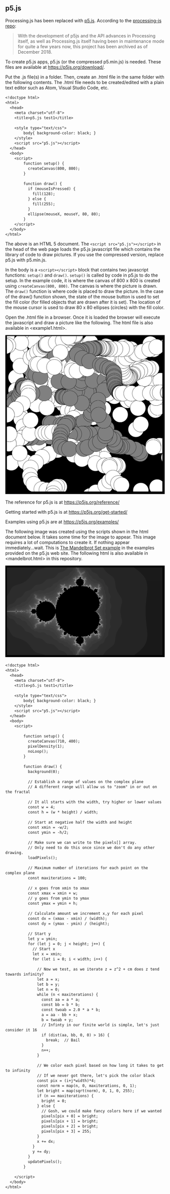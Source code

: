 ## p5.js

Processing.js has been replaced with [p5.js](https://p5js.org/).  According to the [processing-js repo](https://github.com/processing-js/processing-js):

>With the development of p5js and the API advances in Processing itself, as well as Processing.js itself having been in maintenance mode for quite a few years now, this project has been archived as of December 2018.

To create p5.js apps, p5.js (or the compressed p5.min.js) is needed. These files are available at <https://p5js.org/download/>.

Put the .js file(s) in a folder.  Then, create an .html file in the same folder with the following contents. The .html file needs to be created/edited with a plain text editor such as Atom, Visual Studio Code, etc.

```
<!doctype html>
<html>
  <head>
    <meta charset="utf-8">
    <title>p5.js test1</title>
    
    <style type="text/css">
		body{ background-color: black; }
    </style>
    <script src="p5.js"></script>
  </head>
  <body>
    <script>
		function setup() {
		  createCanvas(800, 800);
		}

		function draw() {
		  if (mouseIsPressed) {
			fill(128);
		  } else {
			fill(255);
		  }
		  ellipse(mouseX, mouseY, 80, 80);
		}
    </script>
  </body>
</html>
```

The above is an HTML 5 document. The ```<script src="p5.js"></script>``` in the head of the web page loads the p5.js javascript file which contains the library of code to draw pictures.  If you use the compressed version, replace p5.js with p5.min.js.

In the body is a ```<script></script>``` block that contains two javascript functions: ```setup()``` and ```draw()```. ```setup()``` is called by code in p5.js to do the setup.  In the example code, it is where the canvas of 800 x 800 is created using ```createCanvas(800, 800)```.  The canvas is where the picture is drawn. The ```draw()``` function is where code is placed to draw the picture. In the case of the draw() function shown, the state of the mouse button is used  to set the fill color (for filled objects that are drawn after it is set). The location of the mouse cursor is used to draw 80 x 80 ellipses (circles) with the fill color.

Open the .html file in a browser. Once it is loaded the browser will execute the javascript and draw a picture like the following. The html file is also available in <example1.html>.

![example1.png](example1.png)

The reference for p5.js is at <https://p5js.org/reference/>

Getting started with p5.js is at <https://p5js.org/get-started/>

Examples using p5.js are at <https://p5js.org/examples/>

The following image was created using the scripts shown in the html document below. It takes some time for the image to appear. This image requires a lot of computations to create it. If nothing appear immediately...wait. This is [The Mandelbrot Set example](https://p5js.org/examples/simulate-the-mandelbrot-set.html) in the examples provided on the p5.js web site. The following html is also available in <mandelbrot.html>  in this repository.

![mandelbrot](mandelbrot.png)

```
<!doctype html>
<html>
  <head>
    <meta charset="utf-8">
    <title>p5.js test1</title>
    
    <style type="text/css">
		body{ background-color: black; }
    </style>
    <script src="p5.js"></script>
  </head>
  <body>
    <script>

		function setup() {
		  createCanvas(710, 400);
		  pixelDensity(1);
		  noLoop();
		}

		function draw() {
		  background(0);

		  // Establish a range of values on the complex plane
		  // A different range will allow us to "zoom" in or out on the fractal

		  // It all starts with the width, try higher or lower values
		  const w = 4;
		  const h = (w * height) / width;

		  // Start at negative half the width and height
		  const xmin = -w/2;
		  const ymin = -h/2;

		  // Make sure we can write to the pixels[] array.
		  // Only need to do this once since we don't do any other drawing.
		  loadPixels();

		  // Maximum number of iterations for each point on the complex plane
		  const maxiterations = 100;

		  // x goes from xmin to xmax
		  const xmax = xmin + w;
		  // y goes from ymin to ymax
		  const ymax = ymin + h;

		  // Calculate amount we increment x,y for each pixel
		  const dx = (xmax - xmin) / (width);
		  const dy = (ymax - ymin) / (height);

		  // Start y
		  let y = ymin;
		  for (let j = 0; j < height; j++) {
			// Start x
			let x = xmin;
			for (let i = 0; i < width; i++) {

			  // Now we test, as we iterate z = z^2 + cm does z tend towards infinity?
			  let a = x;
			  let b = y;
			  let n = 0;
			  while (n < maxiterations) {
				const aa = a * a;
				const bb = b * b;
				const twoab = 2.0 * a * b;
				a = aa - bb + x;
				b = twoab + y;
				// Infinty in our finite world is simple, let's just consider it 16
				if (dist(aa, bb, 0, 0) > 16) {
				  break;  // Bail
				}
				n++;
			  }

			  // We color each pixel based on how long it takes to get to infinity
			  // If we never got there, let's pick the color black
			  const pix = (i+j*width)*4;
			  const norm = map(n, 0, maxiterations, 0, 1);
			  let bright = map(sqrt(norm), 0, 1, 0, 255);
			  if (n == maxiterations) {
				bright = 0;
			  } else {
				// Gosh, we could make fancy colors here if we wanted
				pixels[pix + 0] = bright;
				pixels[pix + 1] = bright;
				pixels[pix + 2] = bright;
				pixels[pix + 3] = 255;
			  }
			  x += dx;
			}
			y += dy;
		  }
		  updatePixels();
		}

    </script>
  </body>
</html>

```
